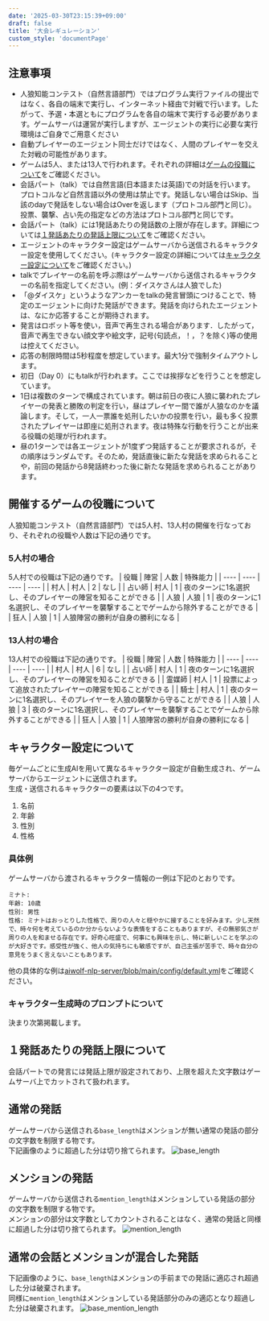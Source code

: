 ```yaml
---
date: '2025-03-30T23:15:39+09:00'
draft: false
title: '大会レギュレーション'
custom_style: 'documentPage'
---
```


## 注意事項
- 人狼知能コンテスト（自然言語部門）ではプログラム実行ファイルの提出ではなく、各自の端末で実行し、インターネット経由で対戦で行います。したがって、予選・本選ともにプログラムを各自の端末で実行する必要があります。ゲームサーバは運営が実行しますが、エージェントの実行に必要な実行環境はご自身でご用意ください
- 自動プレイヤーのエージェント同士だけではなく、人間のプレイヤーを交えた対戦の可能性があります。
- ゲームは5人、または13人で行われます。それぞれの詳細は[ゲームの役職について](#開催するゲームの役職について)をご確認ください。
- 会話パート（talk）では自然言語(日本語または英語)での対話を行います。プロトコルなど自然言語以外の使用は禁止です。発話しない場合はSkip、当該のdayで発話をしない場合はOverを返します（プロトコル部門と同じ）。投票、襲撃、占い先の指定などの方法はプロトコル部門と同じです。
- 会話パート（talk）には1発話あたりの発話数の上限が存在します。詳細については[１発話あたりの発話上限について](#１発話あたりの発話上限について)をご確認ください。
- エージェントのキャラクター設定はゲームサーバから送信されるキャラクター設定を使用してください。(キャラクター設定の詳細については[キャラクター設定について](#キャラクター設定について)をご確認ください。)
- talkでプレイヤーの名前を呼ぶ際はゲームサーバから送信されるキャラクターの名前を指定してください。(例：ダイスケさんは人狼でした) 
- 「@ダイスケ」というようなアンカーをtalkの発言冒頭につけることで、特定のエージェントに向けた発話ができます。発話を向けられたエージェントは、なにか応答することが期待されます。
- 発言はロボット等を使い，音声で再生される場合があります．したがって，音声で再生できない顔文字や絵文字，記号(句読点，！，？を除く)等の使用は控えてください。
- 応答の制限時間は5秒程度を想定しています。最大1分で強制タイムアウトします。
- 初日（Day 0）にもtalkが行われます。ここでは挨拶などを行うことを想定しています。
- 1日は複数のターンで構成されています。朝は前日の夜に人狼に襲われたプレイヤーの発表と勝敗の判定を行い，昼はプレイヤー間で誰が人狼なのかを議論します。そして，一人一票誰を処刑したいかの投票を行い，最も多く投票されたプレイヤーは即座に処刑されます。夜は特殊な行動を行うことが出来る役職の処理が行われます。
- 昼の1ターンでは各エージェントが1度ずつ発話することが要求されるが，その順序はランダムです。そのため，発話直後に新たな発話を求められることや，前回の発話から8発話終わった後に新たな発話を求められることがあります。

## 開催するゲームの役職について
人狼知能コンテスト（自然言語部門）では5人村、13人村の開催を行なっており、それぞれの役職や人数は下記の通りです。

### 5人村の場合
5人村での役職は下記の通りです。
| 役職 | 陣営 | 人数 | 特殊能力 |
| ---- | ---- | ---- | ---- |
| 村人 | 村人 | 2 | なし |
| 占い師 | 村人 | 1 | 夜のターンに1名選択し、そのプレイヤーの陣営を知ることができる |
| 人狼 | 人狼 | 1 | 夜のターンに1名選択し、そのプレイヤーを襲撃することでゲームから除外することができる |
| 狂人 | 人狼 | 1 | 人狼陣営の勝利が自身の勝利になる |

### 13人村の場合
13人村での役職は下記の通りです。
| 役職 | 陣営 | 人数 | 特殊能力 |
| ---- | ---- | ---- | ---- |
| 村人 | 村人 | 6 | なし |
| 占い師 | 村人 | 1 | 夜のターンに1名選択し、そのプレイヤーの陣営を知ることができる |
| 霊媒師 | 村人 | 1 | 投票によって追放されたプレイヤーの陣営を知ることができる |
| 騎士 | 村人 | 1 | 夜のターンに1名選択し、そのプレイヤーを人狼の襲撃から守ることができる |
| 人狼 | 人狼 | 3 | 夜のターンに1名選択し、そのプレイヤーを襲撃することでゲームから除外することができる |
| 狂人 | 人狼 | 1 | 人狼陣営の勝利が自身の勝利になる |

## キャラクター設定について
毎ゲームごとに生成AIを用いて異なるキャラクター設定が自動生成され、ゲームサーバからエージェントに送信されます。\
生成・送信されるキャラクターの要素は以下の4つです。

1. 名前
1. 年齢
1. 性別
1. 性格

### 具体例
ゲームサーバから渡されるキャラクター情報の一例は下記のとおりです。
```
ミナト:
年齢: 10歳
性別: 男性
性格: ミナトはおっとりした性格で、周りの人々と穏やかに接することを好みます。少し天然で、時々何を考えているのか分からないような表情をすることもありますが、その無邪気さが周りの人を和ませる存在です。好奇心旺盛で、何事にも興味を示し、特に新しいことを学ぶのが大好きです。感受性が強く、他人の気持ちにも敏感ですが、自己主張が苦手で、時々自分の意見をうまく言えないこともあります。
```

他の具体的な例は[aiwolf-nlp-server/blob/main/config/default.yml](https://github.com/aiwolfdial/aiwolf-nlp-server/blob/main/config/default.yml#L16)をご確認ください。

### キャラクター生成時のプロンプトについて
決まり次第掲載します。

## １発話あたりの発話上限について
会話パートでの発言には発話上限が設定されており、上限を超えた文字数はゲームサーバ上でカットされて扱われます。

## 通常の発話
ゲームサーバから送信される`base_length`はメンションが無い通常の発話の部分の文字数を制限する物です。\
下記画像のように超過した分は切り捨てられます。
![base_length](/images/base_length.png#center)

## メンションの発話
ゲームサーバから送信される`mention_length`はメンションしている発話の部分の文字数を制限する物です。\
メンションの部分は文字数としてカウントされることはなく、通常の発話と同様に超過した分は切り捨てられます。
![mention_length](/images/mention_length.png#center)

## 通常の会話とメンションが混合した発話
下記画像のように、`base_length`はメンションの手前までの発話に適応され超過した分は破棄されます。\
同様に`mention_length`はメンションしている発話部分のみの適応となり超過した分は破棄されます。
![base_mention_length](/images/base_mention_length.png#center)